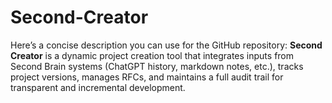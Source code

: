 # Second-Creator
Here’s a concise description you can use for the GitHub repository:  **Second Creator** is a dynamic project creation tool that integrates inputs from Second Brain systems (ChatGPT history, markdown notes, etc.), tracks project versions, manages RFCs, and maintains a full audit trail for transparent and incremental development.
